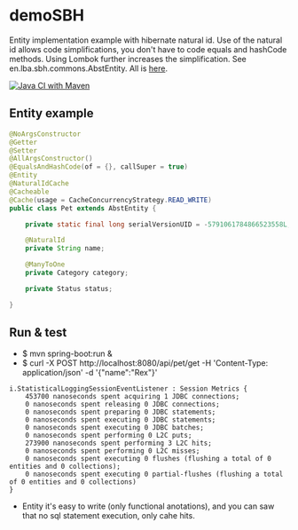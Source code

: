 # demoSBH
Entity implementation example with hibernate natural id. Use of the natural id allows code simplifications, you don't have to code equals and hashCode methods. Using Lombok further increases the simplification. See en.lba.sbh.commons.AbstEntity.
All is [here](https://github.com/laubaude/demoSBH/blob/master/src/main/java/fr/lba/sbh/commons/AbstEntity.java "AbstEntity.java").

[![Java CI with Maven](https://github.com/laubaude/demoSBH/actions/workflows/maven.yml/badge.svg)](https://github.com/laubaude/demoSBH/actions/workflows/maven.yml)


## Entity example

```java
@NoArgsConstructor
@Getter
@Setter
@AllArgsConstructor()
@EqualsAndHashCode(of = {}, callSuper = true)
@Entity
@NaturalIdCache
@Cacheable
@Cache(usage = CacheConcurrencyStrategy.READ_WRITE)
public class Pet extends AbstEntity {

    private static final long serialVersionUID = -5791061784866523558L;

    @NaturalId
    private String name;

    @ManyToOne
    private Category category;

    private Status status;

}
```

## Run & test

- $ mvn spring-boot:run &
- $ curl -X POST http://localhost:8080/api/pet/get -H 'Content-Type: application/json' -d '{"name":"Rex"}'

```
i.StatisticalLoggingSessionEventListener : Session Metrics {
    453700 nanoseconds spent acquiring 1 JDBC connections;
    0 nanoseconds spent releasing 0 JDBC connections;
    0 nanoseconds spent preparing 0 JDBC statements;
    0 nanoseconds spent executing 0 JDBC statements;
    0 nanoseconds spent executing 0 JDBC batches;
    0 nanoseconds spent performing 0 L2C puts;
    273900 nanoseconds spent performing 3 L2C hits;
    0 nanoseconds spent performing 0 L2C misses;
    0 nanoseconds spent executing 0 flushes (flushing a total of 0 entities and 0 collections);
    0 nanoseconds spent executing 0 partial-flushes (flushing a total of 0 entities and 0 collections)
}
```

- Entity it's easy to write (only functional anotations), and you can saw that no sql statement execution, only cahe hits.
